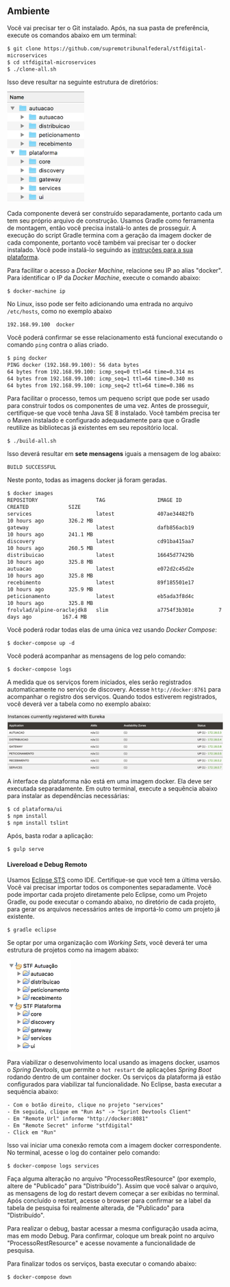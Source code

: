## Ambiente

Você vai precisar ter o Git instalado. Após, na sua pasta de preferência, execute os comandos abaixo em um terminal:

    $ git clone https://github.com/supremotribunalfederal/stfdigital-microservices
    $ cd stfdigital-microservices
    $ ./clone-all.sh
    
Isso deve resultar na seguinte estrutura de diretórios:

<img src="assets/estrutura.png" width="180">
    
Cada componente deverá ser construído separadamente, portanto cada um tem seu próprio arquivo de construção. Usamos Gradle como ferramenta de montagem, então você precisa instalá-lo antes de prosseguir. A execução do script Gradle termina com a geração da imagem docker de cada componente, portanto você também vai precisar ter o docker instalado. Você pode instalá-lo seguindo as <a href="https://docs.docker.com/engine/installation">instruções para a sua plataforma</a>.

Para facilitar o acesso a <i>Docker Machine</i>, relacione seu IP ao alias "docker". Para identificar o IP da <i>Docker Machine</i>, execute o comando abaixo:

    $ docker-machine ip

No Linux, isso pode ser feito adicionando uma entrada no arquivo `/etc/hosts`, como no exemplo abaixo 

    192.168.99.100  docker

Você poderá confirmar se esse relacionamento está funcional executando o comando `ping` contra o alias criado.

    $ ping docker
    PING docker (192.168.99.100): 56 data bytes
    64 bytes from 192.168.99.100: icmp_seq=0 ttl=64 time=0.314 ms
    64 bytes from 192.168.99.100: icmp_seq=1 ttl=64 time=0.340 ms
    64 bytes from 192.168.99.100: icmp_seq=2 ttl=64 time=0.386 ms
    
Para facilitar o processo, temos um pequeno script que pode ser usado para construir todos os componentes de uma vez. Antes de prosseguir, certifique-se que você tenha Java SE 8 instalado. Você também precisa ter o Maven instalado e configurado adequadamente para que o Gradle reutilize as bibliotecas já existentes em seu repositório local.

    $ ./build-all.sh

Isso deverá resultar em <b>sete mensagens</b> iguais a mensagem de log abaixo:

	BUILD SUCCESSFUL
	
Neste ponto, todas as imagens docker já foram geradas.

    $ docker images
    REPOSITORY                   TAG                 IMAGE ID            CREATED             SIZE
    services                     latest              407ae34482fb        10 hours ago        326.2 MB
    gateway                      latest              dafb856acb19        10 hours ago        241.1 MB
    discovery                    latest              cd91ba415aa7        10 hours ago        260.5 MB
    distribuicao                 latest              16645d77429b        10 hours ago        325.8 MB
    autuacao                     latest              e072d2c45d2e        10 hours ago        325.8 MB
    recebimento                  latest              89f185501e17        10 hours ago        325.9 MB
    peticionamento               latest              eb5ada3f8d4c        10 hours ago        325.8 MB
    frolvlad/alpine-oraclejdk8   slim                a7754f3b301e        7 days ago          167.4 MB

Você poderá rodar todas elas de uma única vez usando <i>Docker Compose</i>:	

    $ docker-compose up -d
    
Você poderá acompanhar as mensagens de log pelo comando: 

    $ docker-compose logs
    
A medida que os serviços forem iniciados, eles serão registrados automaticamente no serviço de discovery. Acesse `http://docker:8761` para acompanhar o registro dos serviços. Quando todos estiverem registrados, você deverá ver a tabela como no exemplo abaixo:

<img src="assets/discovery.png" width="800">

A interface da plataforma não está em uma imagem docker. Ela deve ser executada separadamente. Em outro terminal, execute a sequência abaixo para instalar as dependências necessárias:

    $ cd plataforma/ui
    $ npm install
    $ npm install tslint
    
Após, basta rodar a aplicação:

    $ gulp serve
    
#### Livereload e Debug Remoto

Usamos <a href="https://spring.io/tools">Eclipse STS</a> como IDE. Certifique-se que você tem a última versão. Você vai precisar importar todos os componentes separadamente. Você pode importar cada projeto diretamente pelo Eclipse, como um Projeto Gradle, ou pode executar o comando abaixo, no diretório de cada projeto, para gerar os arquivos necessários antes de importá-lo como um projeto já existente. 

    $ gradle eclipse

Se optar por uma organização com <i>Working Sets</i>, você deverá ter uma estrutura de projetos como na imagem abaixo:

<img src="assets/eclipse.png" width="150">    

Para viabilizar o desenvolvimento local usando as imagens docker, usamos o <i>Spring Devtools</i>, que permite o `hot restart` de aplicações <i>Spring Boot</i> rodando dentro de um container docker. Os serviços da plataforma já estão configurados para viabilizar tal funcionalidade. No Eclipse, basta executar a sequência abaixo:

    - Com o botão direito, clique no projeto "services"
    - Em seguida, clique em "Run As" -> "Sprint Devtools Client"
    - Em "Remote Url" informe "http://docker:8081"
    - Em "Remote Secret" informe "stfdigital"
    - Click em "Run"

Isso vai iniciar uma conexão remota com a imagem docker correspondente. No terminal, acesse o log do container pelo comando:
 
    $ docker-compose logs services
    
Faça alguma alteração no arquivo "ProcessoRestResource" (por exemplo, altere de "Publicado" para "Distribuído"). Assim que você salvar o arquivo, as mensagens de log do restart devem começar a ser exibidas no terminal. Após concluído o restart, acesse o browser para confirmar se a label da tabela de pesquisa foi realmente alterada, de "Publicado" para "Distribuído".

Para realizar o debug, bastar acessar a mesma configuração usada acima, mas em modo Debug. Para confirmar, coloque um break point no arquivo "ProcessoRestResource" e acesse novamente a funcionalidade de pesquisa.

Para finalizar todos os serviços, basta executar o comando abaixo:
 
    $ docker-compose down


    
    

    
    